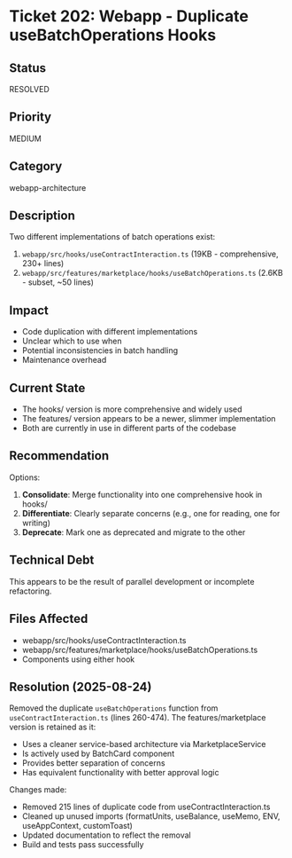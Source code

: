 # Ticket 202: Webapp - Duplicate useBatchOperations Hooks

## Status
RESOLVED

## Priority
MEDIUM

## Category
webapp-architecture

## Description
Two different implementations of batch operations exist:
1. `webapp/src/hooks/useContractInteraction.ts` (19KB - comprehensive, 230+ lines)
2. `webapp/src/features/marketplace/hooks/useBatchOperations.ts` (2.6KB - subset, ~50 lines)

## Impact
- Code duplication with different implementations
- Unclear which to use when
- Potential inconsistencies in batch handling
- Maintenance overhead

## Current State
- The hooks/ version is more comprehensive and widely used
- The features/ version appears to be a newer, slimmer implementation
- Both are currently in use in different parts of the codebase

## Recommendation
Options:
1. **Consolidate**: Merge functionality into one comprehensive hook in hooks/
2. **Differentiate**: Clearly separate concerns (e.g., one for reading, one for writing)
3. **Deprecate**: Mark one as deprecated and migrate to the other

## Technical Debt
This appears to be the result of parallel development or incomplete refactoring.

## Files Affected
- webapp/src/hooks/useContractInteraction.ts
- webapp/src/features/marketplace/hooks/useBatchOperations.ts
- Components using either hook

## Resolution (2025-08-24)
Removed the duplicate `useBatchOperations` function from `useContractInteraction.ts` (lines 260-474). 
The features/marketplace version is retained as it:
- Uses a cleaner service-based architecture via MarketplaceService
- Is actively used by BatchCard component
- Provides better separation of concerns
- Has equivalent functionality with better approval logic

Changes made:
- Removed 215 lines of duplicate code from useContractInteraction.ts
- Cleaned up unused imports (formatUnits, useBalance, useMemo, ENV, useAppContext, customToast)
- Updated documentation to reflect the removal
- Build and tests pass successfully